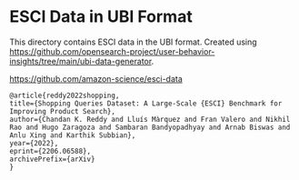 # ESCI Data in UBI Format

This directory contains ESCI data in the UBI format. Created using https://github.com/opensearch-project/user-behavior-insights/tree/main/ubi-data-generator.

https://github.com/amazon-science/esci-data

```
@article{reddy2022shopping,
title={Shopping Queries Dataset: A Large-Scale {ESCI} Benchmark for Improving Product Search},
author={Chandan K. Reddy and Lluís Màrquez and Fran Valero and Nikhil Rao and Hugo Zaragoza and Sambaran Bandyopadhyay and Arnab Biswas and Anlu Xing and Karthik Subbian},
year={2022},
eprint={2206.06588},
archivePrefix={arXiv}
}
```
